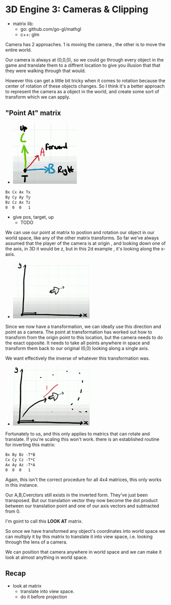 
# 3D Engine 3: Cameras & Clipping

- matrix lib:
    - go: github.com/go-gl/mathgl
    - c++: glm

Camera has 2 approaches.  1 is moving the camera , the other is to move the entire world. 

Our camera is always at (0,0,0),  so we could go through every object in the game and translate them to a diffrent location to give you illusion that that they were walking through that would. 

However this can get a little bit tricky when it comes to rotation because the center of rotation of these objects changes. So I think it's a better approach to represent the camera as a object in the world, and create some sort of transform which we can apply. 


## "Point At" matrix 

- ![](imgs/3d_3_0.png)


```
Bx Cx Ax Tx
By Cy Ay Ty
Bz Cz Ax Tz
0  0  0   1
```

- give pos, target, up
    - TODO

We can use our point at matrix to postion and rotation our object in our world space, like any of the other matrix transforms.  So far we've always assumed that the player of the camera is at origin , and looking down one of the axis, in 3D it would be z, but in this 2d example , it's looking along the x-axis. 

- ![](imgs/3d_3_1.png)

Since we now have a transformation, we can ideally use this direction and point as a camera. The point at transformation has worked out how to transform from the origin point to this location, but the camera needs to do the exact opposite.  It needs to take all points anywhere in space and transform them back to our original (0,0) looking along a single axis. 

We want effectively the inverse of whatever this transformation was. 

- ![](imgs/3d_3_2.png)

Fortunately to us, and this only applies to matrics that can rotate and translate. If you're scaling this won't work. there is an established routine for inverting this matrix:


```
Bx By Bz -T*B
Cx Cy Cz -T*C
Ax Ay Az -T*A
0  0  0   1
```

Again, this isn't the correct procedure for all 4x4 matrices, this only works in this instance. 

Our A,B,Cverctors still exists in the inverted form. They've just been transposed. But our translation vector they now become the dot product between our translation point and one of our axis vectors  and subtracted from 0.

I'm goint to call this **LOOK AT** matrix.

So once we have transformed any object's coordinates into world space we can multiply it by this matrix to translate it into view space, i.e. looking through the lens of a camera.

We can position that camera anywhere in world space and we can make it look at almost anything in world space.




## Recap 

- look at matrix
    - translate into view space.
    - do it before projection
